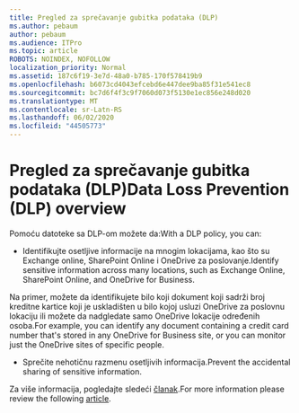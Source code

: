 ```yaml
---
title: Pregled za sprečavanje gubitka podataka (DLP)
ms.author: pebaum
author: pebaum
ms.audience: ITPro
ms.topic: article
ROBOTS: NOINDEX, NOFOLLOW
localization_priority: Normal
ms.assetid: 187c6f19-3e7d-48a0-b785-170f578419b9
ms.openlocfilehash: b6073cd4043efcebd6e447dee9ba85f31e541ec8
ms.sourcegitcommit: bc7d6f4f3c9f7060d073f5130e1ec856e248d020
ms.translationtype: MT
ms.contentlocale: sr-Latn-RS
ms.lasthandoff: 06/02/2020
ms.locfileid: "44505773"
---
```

# <a name="data-loss-prevention-dlp-overview"></a><span data-ttu-id="faa72-102">Pregled za sprečavanje gubitka podataka (DLP)</span><span class="sxs-lookup"><span data-stu-id="faa72-102">Data Loss Prevention (DLP) overview</span></span>

<span data-ttu-id="faa72-103">Pomoću datoteke sa DLP-om možete da:</span><span class="sxs-lookup"><span data-stu-id="faa72-103">With a DLP policy, you can:</span></span>

- <span data-ttu-id="faa72-104">Identifikujte osetljive informacije na mnogim lokacijama, kao što su Exchange online, SharePoint Online i OneDrive za poslovanje.</span><span class="sxs-lookup"><span data-stu-id="faa72-104">Identify sensitive information across many locations, such as Exchange Online, SharePoint Online, and OneDrive for Business.</span></span>


<span data-ttu-id="faa72-105">Na primer, možete da identifikujete bilo koji dokument koji sadrži broj kreditne kartice koji je uskladišten u bilo kojoj usluzi OneDrive za poslovnu lokaciju ili možete da nadgledate samo OneDrive lokacije određenih osoba.</span><span class="sxs-lookup"><span data-stu-id="faa72-105">For example, you can identify any document containing a credit card number that's stored in any OneDrive for Business site, or you can monitor just the OneDrive sites of specific people.</span></span>

- <span data-ttu-id="faa72-106">Sprečite nehotičnu razmenu osetljivih informacija.</span><span class="sxs-lookup"><span data-stu-id="faa72-106">Prevent the accidental sharing of sensitive information.</span></span>


<span data-ttu-id="faa72-107">Za više informacija, pogledajte sledeći [članak](https://docs.microsoft.com/microsoft-365/compliance/data-loss-prevention-policies).</span><span class="sxs-lookup"><span data-stu-id="faa72-107">For more information please review the following [article](https://docs.microsoft.com/microsoft-365/compliance/data-loss-prevention-policies).</span></span>

